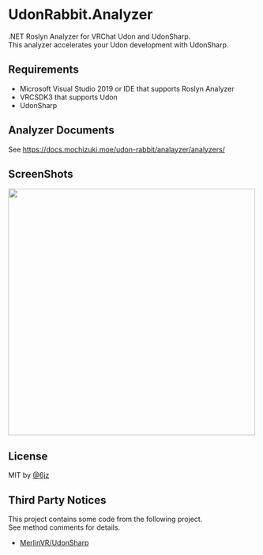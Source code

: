 # UdonRabbit.Analyzer

.NET Roslyn Analyzer for VRChat Udon and UdonSharp.  
This analyzer accelerates your Udon development with UdonSharp.

## Requirements

- Microsoft Visual Studio 2019 or IDE that supports Roslyn Analyzer
- VRCSDK3 that supports Udon
- UdonSharp

## Analyzer Documents

See https://docs.mochizuki.moe/udon-rabbit/analayzer/analyzers/

## ScreenShots

<img src="https://user-images.githubusercontent.com/10832834/112584755-c8528d00-8e3b-11eb-9204-1c05c0669ffc.PNG" width="500px" />

## License

MIT by [@6jz](https://twitter.com/6jz)

## Third Party Notices

This project contains some code from the following project.  
See method comments for details.

* [MerlinVR/UdonSharp](https://github.com/MerlinVR/UdonSharp)

